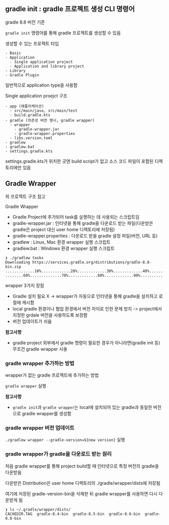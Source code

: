## gradle init : gradle 프로젝트 생성 CLI 명령어 

gradle 8.8 버전 기준

`gradle init` 명령어를 통해 gradle 프로젝트를 생성할 수 있음

생성할 수 있는 프로젝트 타입
```
- Basic
- Application
  - Single application project
  - Application and library project
- Library
- Gradle Plugin
```

일반적으로 application type을 사용함

Single application proejct 구조
```
- app (애플리케이션)
  - src/main/java, src/main/test
  - build.gradle.kts
- gradle (의존성 버전 명시, gradle wrapper)
  - wrapper
    - gradle-wrapper.jar
    - gradle-wrapper.properties
  - libs.version.toml
- gradlew 
- gradlew.bat 
- settings.gradle.kts
```

settings.gradle.kts가 위치한 곳엔 build script가 없고 소스 코드 파일이 포함된 디렉토리에만 있음

## Gradle Wrapper

위 프로젝트 구조 참고

Gradle Wrapper
- Gradle Project에 추가되어 task를 실행하는 데 사용되는 스크립트임
- gradle-wrapper.jar : 인터넷을 통해 gradle을 다운로드 받는 파일(다운받은 gradle은 project 대신 user home 디렉토리에 저장됨)
- gradle-wrapper.properties : 다운로드 받을 gradle 설정 파일(버전, URL 등)
- gradlew : Linux, Mac 환경 wrapper 실행 스크립트
- gradlew.bat : Windows 환경 wrapper 실행 스크립트

```
❯ ./gradlew tasks
Downloading https://services.gradle.org/distributions/gradle-8.8-bin.zip
.............10%.............20%.............30%.............40%.............50%..... 
........60%..............70%.............80%.............90%.............100%
```

wrapper 3가지 장점
- Gradle 설치 필요 X -> wrapper가 자동으로 인터넷을 통해 gradle을 설치하고 로컬에 캐시함
- local gradle 환경이나 협업 환경에서 버전 차이로 인한 문제 방지 -> project에서 지정한 grdale 버전을 사용하도록 보장함
- 버전 업데이트가 쉬움

**참고사항**
- gradle project 외부에서 gradle 명령이 필요한 경우가 아니라면(gradle init 등) 무조건 gradle wrapper 사용

### gradle wrapper 추가하는 방법

wrapper가 없는 gradle 프로젝트에 추가하는 방법

`gradle wrapper` 실행

**참고사항**
- `gradle init`과 `gradle wrapper`는 local에 설치되어 있는 gradle과 동일한 버전으로 gradle wrapper를 생성함

### gradle wrapper 버전 업데이트

`./gradlew wrapper --gradle-version=${new version}` 실행

### gradle wrapper가 gradle을 다운로드 받는 원리

처음 gradle wrapper를 통해 project build할 때 인터넷으로 특정 버전의 gradle을 다운받음

다운받은 Distribution은 user home 디렉토리의 ./gradle/wrapper/dists에 저장됨  

여기에 저장된 gradle-version-bin을 삭제한 뒤 gradle wrapper를 사용하면 다시 다운받게 됨

```shell
❯ ls ~/.gradle/wrapper/dists/
CACHEDIR.TAG  gradle-8.4-bin  gradle-8.5-bin  gradle-8.6-bin  gradle-8.8-bin
```